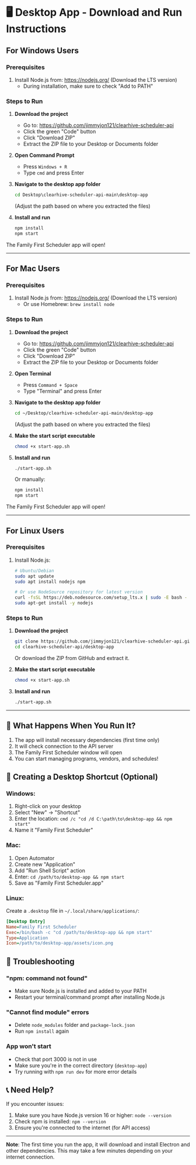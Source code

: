 # 🖥️ Desktop App - Download and Run Instructions

## For Windows Users

### Prerequisites
1. Install Node.js from: https://nodejs.org/ (Download the LTS version)
   - During installation, make sure to check "Add to PATH"

### Steps to Run
1. **Download the project**
   - Go to: https://github.com/jimmyjon121/clearhive-scheduler-api
   - Click the green "Code" button
   - Click "Download ZIP"
   - Extract the ZIP file to your Desktop or Documents folder

2. **Open Command Prompt**
   - Press `Windows + R`
   - Type `cmd` and press Enter

3. **Navigate to the desktop app folder**
   ```cmd
   cd Desktop\clearhive-scheduler-api-main\desktop-app
   ```
   (Adjust the path based on where you extracted the files)

4. **Install and run**
   ```cmd
   npm install
   npm start
   ```

The Family First Scheduler app will open!

---

## For Mac Users

### Prerequisites
1. Install Node.js from: https://nodejs.org/ (Download the LTS version)
   - Or use Homebrew: `brew install node`

### Steps to Run
1. **Download the project**
   - Go to: https://github.com/jimmyjon121/clearhive-scheduler-api
   - Click the green "Code" button
   - Click "Download ZIP"
   - Extract the ZIP file to your Desktop or Documents folder

2. **Open Terminal**
   - Press `Command + Space`
   - Type "Terminal" and press Enter

3. **Navigate to the desktop app folder**
   ```bash
   cd ~/Desktop/clearhive-scheduler-api-main/desktop-app
   ```
   (Adjust the path based on where you extracted the files)

4. **Make the start script executable**
   ```bash
   chmod +x start-app.sh
   ```

5. **Install and run**
   ```bash
   ./start-app.sh
   ```
   
   Or manually:
   ```bash
   npm install
   npm start
   ```

The Family First Scheduler app will open!

---

## For Linux Users

### Prerequisites
1. Install Node.js:
   ```bash
   # Ubuntu/Debian
   sudo apt update
   sudo apt install nodejs npm
   
   # Or use NodeSource repository for latest version
   curl -fsSL https://deb.nodesource.com/setup_lts.x | sudo -E bash -
   sudo apt-get install -y nodejs
   ```

### Steps to Run
1. **Download the project**
   ```bash
   git clone https://github.com/jimmyjon121/clearhive-scheduler-api.git
   cd clearhive-scheduler-api/desktop-app
   ```
   
   Or download the ZIP from GitHub and extract it.

2. **Make the start script executable**
   ```bash
   chmod +x start-app.sh
   ```

3. **Install and run**
   ```bash
   ./start-app.sh
   ```

---

## 🎯 What Happens When You Run It?

1. The app will install necessary dependencies (first time only)
2. It will check connection to the API server
3. The Family First Scheduler window will open
4. You can start managing programs, vendors, and schedules!

## 🚀 Creating a Desktop Shortcut (Optional)

### Windows:
1. Right-click on your desktop
2. Select "New" → "Shortcut"
3. Enter the location: `cmd /c "cd /d C:\path\to\desktop-app && npm start"`
4. Name it "Family First Scheduler"

### Mac:
1. Open Automator
2. Create new "Application"
3. Add "Run Shell Script" action
4. Enter: `cd /path/to/desktop-app && npm start`
5. Save as "Family First Scheduler.app"

### Linux:
Create a `.desktop` file in `~/.local/share/applications/`:
```ini
[Desktop Entry]
Name=Family First Scheduler
Exec=/bin/bash -c "cd /path/to/desktop-app && npm start"
Type=Application
Icon=/path/to/desktop-app/assets/icon.png
```

## 🔧 Troubleshooting

### "npm: command not found"
- Make sure Node.js is installed and added to your PATH
- Restart your terminal/command prompt after installing Node.js

### "Cannot find module" errors
- Delete `node_modules` folder and `package-lock.json`
- Run `npm install` again

### App won't start
- Check that port 3000 is not in use
- Make sure you're in the correct directory (`desktop-app`)
- Try running with `npm run dev` for more error details

## 📞 Need Help?

If you encounter issues:
1. Make sure you have Node.js version 16 or higher: `node --version`
2. Check npm is installed: `npm --version`
3. Ensure you're connected to the internet (for API access)

---

**Note**: The first time you run the app, it will download and install Electron and other dependencies. This may take a few minutes depending on your internet connection.
